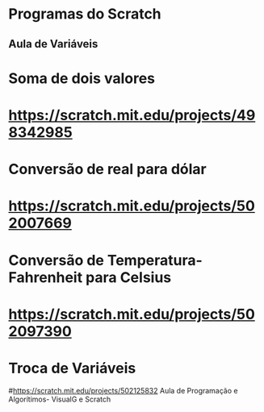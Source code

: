 #  Programas do Scratch
## Aula de Variáveis
# Soma de dois valores
# https://scratch.mit.edu/projects/498342985
# Conversão de real para dólar
# https://scratch.mit.edu/projects/502007669
# Conversão de Temperatura- Fahrenheit para Celsius
# https://scratch.mit.edu/projects/502097390
# Troca de Variáveis
#https://scratch.mit.edu/projects/502125832
Aula de Programação e Algorítimos- VisualG e Scratch
